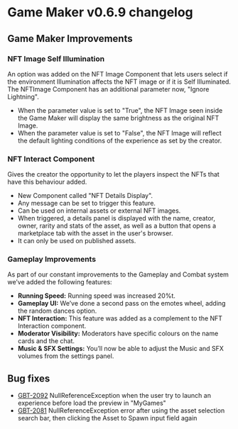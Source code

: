 # Game Maker v0.6.9 changelog

## Game Maker Improvements

### NFT Image Self Illumination 
An option was added on the NFT Image Component that lets users select if the environment Illumination affects the NFT image or if it is Self Illuminated.
The NFTImage Component has an additional parameter now, "Ignore Lightning".
- When the parameter value is set to "True", the NFT Image seen inside the Game Maker will display the same brightness as the original NFT Image.
- When the parameter value is set to "False", the NFT Image will reflect the default lighting conditions of the experience as set by the creator.



### NFT Interact Component
Gives the creator the opportunity to let the players inspect the NFTs that have this behaviour added.
- New Component called "NFT Details Display".
- Any message can be set to trigger this feature.
- Can be used on internal assets or external NFT images.
- When triggered, a details panel is displayed with the name, creator, owner, rarity and stats of the asset, as well as a button that opens a marketplace tab with the asset in the user's browser.
- It can only be used on published assets.



### Gameplay Improvements
As part of our constant improvements to the Gameplay and Combat system we’ve added the following features:
- **Running Speed:** Running speed was increased 20%t.
- **Gameplay UI:** We’ve done a second pass on the emotes wheel, adding the random dances option.
- **NFT Interaction:** This feature was added as a complement to the NFT Interaction component.
- **Moderator Visibility:** Moderators have specific colours on the name cards and the chat.
- **Music & SFX Settings:** You’ll now be able to adjust the Music and SFX volumes from the settings panel.

## Bug fixes

- [GBT-2092](https://sandboxgame.atlassian.net/browse/GBT-2092?atlOrigin=eyJpIjoiYzgwYTQ0ZjEyNzQzNGJhN2JmNjEyZTM0NmRhZWZhNjIiLCJwIjoic2hlZXRzLWppcmEifQ) NullReferenceException when the user try to launch an experience before load the preview in "MyGames"
- [GBT-2081](https://sandboxgame.atlassian.net/browse/GBT-2081?atlOrigin=eyJpIjoiYzgwYTQ0ZjEyNzQzNGJhN2JmNjEyZTM0NmRhZWZhNjIiLCJwIjoic2hlZXRzLWppcmEifQ) NullReferenceException error after using the asset selection search bar, then clicking the Asset to Spawn input field again